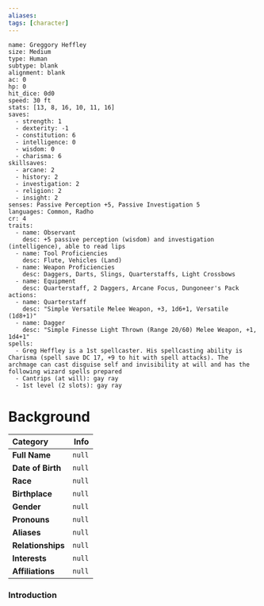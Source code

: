```yaml
---
aliases:
tags: [character]
---
```


```statblock
name: Greggory Heffley
size: Medium
type: Human
subtype: blank
alignment: blank
ac: 0
hp: 0
hit_dice: 0d0
speed: 30 ft
stats: [13, 8, 16, 10, 11, 16]
saves:
  - strength: 1
  - dexterity: -1
  - constitution: 6
  - intelligence: 0
  - wisdom: 0
  - charisma: 6
skillsaves:
  - arcane: 2
  - history: 2
  - investigation: 2
  - religion: 2
  - insight: 2
senses: Passive Perception +5, Passive Investigation 5
languages: Common, Radho
cr: 4
traits:
  - name: Observant
    desc: +5 passive perception (wisdom) and investigation (intelligence), able to read lips
  - name: Tool Proficiencies
    desc: Flute, Vehicles (Land)
  - name: Weapon Proficiencies
    desc: Daggers, Darts, Slings, Quarterstaffs, Light Crossbows	
  - name: Equipment
    desc: Quarterstaff, 2 Daggers, Arcane Focus, Dungoneer's Pack  		
actions:
  - name: Quarterstaff
    desc: "Simple Versatile Melee Weapon, +3, 1d6+1, Versatile (1d8+1)"
  - name: Dagger
    desc: "Simple Finesse Light Thrown (Range 20/60) Melee Weapon, +1, 1d4+1"
spells: 
  - Greg Heffley is a 1st spellcaster. His spellcasting ability is Charisma (spell save DC 17, +9 to hit with spell attacks). The archmage can cast disguise self and invisibility at will and has the following wizard spells prepared
  - Cantrips (at will): gay ray
  - 1st level (2 slots): gay ray
```

# Background
**Category** | **Info**
:------------|------------------:
**Full Name** | `null`
**Date of Birth** | `null`
**Race** | `null`
**Birthplace** | `null`
**Gender** | `null`
**Pronouns** | `null`
**Aliases** | `null`
**Relationships** | `null`
**Interests**| `null`
**Affiliations** | `null`

### Introduction 